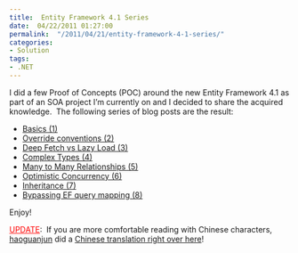 ```yaml
---
title:  Entity Framework 4.1 Series
date:  04/22/2011 01:27:00
permalink:  "/2011/04/21/entity-framework-4-1-series/"
categories:
- Solution
tags:
- .NET
---
```

<p>I did a few Proof of Concepts (POC) around the new Entity Framework 4.1 as part of an SOA project I’m currently on and I decided to share the acquired knowledge.&#160; The following series of blog posts are the result:</p>  <ul>   <li><a href="http://vincentlauzon.wordpress.com/2011/04/03/entity-framework-4-1-basics-1/">Basics (1)</a> </li>    <li><a href="http://vincentlauzon.wordpress.com/2011/04/06/entity-framework-4-1-override-conventions-2/">Override conventions (2)</a> </li>    <li><a href="http://vincentlauzon.wordpress.com/2011/04/11/entity-framework-4-1-deep-fetch-vs-lazy-load-3/">Deep Fetch vs Lazy Load (3)</a> </li>    <li><a href="http://vincentlauzon.wordpress.com/2011/04/13/entity-framework-4-1-complex-types-4/">Complex Types (4)</a> </li>    <li><a href="http://vincentlauzon.wordpress.com/2011/04/15/entity-framework-4-1-many-to-many-relationships-5/">Many to Many Relationships (5)</a> </li>    <li><a href="http://vincentlauzon.wordpress.com/2011/04/17/entity-framework-4-1-optimistic-concurrency-6/">Optimistic Concurrency (6)</a> </li>    <li><a href="http://vincentlauzon.wordpress.com/2011/04/19/entity-framework-4-1-inheritance-7/">Inheritance (7)</a> </li>    <li><a href="http://vincentlauzon.wordpress.com/2011/04/21/entity-framework-4-1-bypassing-ef-query-mapping-8/">Bypassing EF query mapping (8)</a> </li> </ul>  <p>Enjoy!</p>  <p><font color="#ff0000"><u>UPDATE</u></font>:&#160; If you are more comfortable reading with Chinese characters, <a href="http://haogj.cnblogs.com/" target="_blank">haoguanjun</a> did a <a href="http://www.cnblogs.com/haogj/archive/2011/05/06/2038965.html" target="_blank">Chinese translation right over here</a>!</p>